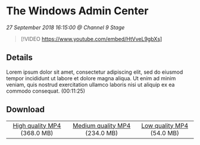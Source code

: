 # The Windows Admin Center

*27 September 2018 16:15:00 @ Channel 9 Stage*

> [!VIDEO https://www.youtube.com/embed/HtVveL9gbXs]

## Details

Lorem ipsum dolor sit amet, consectetur adipiscing elit, sed do eiusmod tempor incididunt ut labore et dolore magna aliqua. Ut enim ad minim veniam, quis nostrud exercitation ullamco laboris nisi ut aliquip ex ea commodo consequat. (00:11:25)

## Download

||||
|:--:|:----:|:-:|
|[High quality MP4](https://sec.ch9.ms/ch9/3f9c/27001f53-85b9-4534-926f-591df4883f9c/ch9d4s01_high.mp4) (368.0 MB)|[Medium quality MP4](https://sec.ch9.ms/ch9/3f9c/27001f53-85b9-4534-926f-591df4883f9c/ch9d4s01_mid.mp4) (234.0 MB)|[Low quality MP4](https://sec.ch9.ms/ch9/3f9c/27001f53-85b9-4534-926f-591df4883f9c/ch9d4s01.mp4) (54.0 MB)|